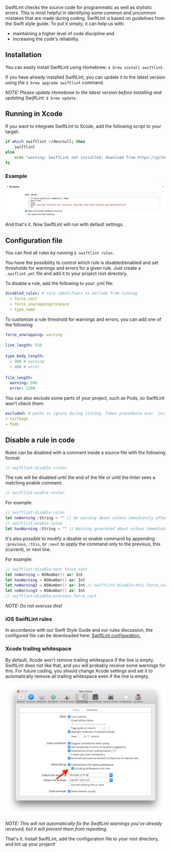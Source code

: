 SwiftLint checks the source code for programmatic as well as stylistic errors. This is most helpful in identifying some common and uncommon mistakes that are made during coding. SwiftLint is based on guidelines from the Swift style guide. To put it simply, it can help us with:

* maintaining a higher level of code discipline and
* increasing the code's reliability.

## Installation

You can easily install SwiftLint using Homebrew: `$ brew install swiftlint`.

If you have already installed SwiftLint, you can update it to the latest version using the `$ brew upgrade swiftlint` command.

*NOTE: Please update Homebrew to the latest version before installing and updating SwiftLint:* `$ brew update`.

## Running in Xcode

If you want to integrate SwiftLint to Xcode, add the following script to your target:

```bash
if which swiftlint >/dev/null; then
	swiftlint
else
	echo "warning: SwiftLint not installed, download from https://github.com/realm/SwiftLint"
fi
```

### Example

![iOS SwiftLint Run script](/img/iOS-SwiftLint-script.jpg)

And that's it. Now SwiftLint will run with default settings.

## Configuration file

You can find all rules by running `$ swiftlint rules`.

You have the possibility to control which rule is disabled/enabled and set thresholds for warnings and errors for a given rule. Just create a `.swiflint.yml` file and add it to your project root directory.

To disable a rule, add the following to your .yml file:

```yaml
disabled_rules: # rule identifiers to exclude from running
  - force_cast
  - force_unwrappingitespace
  - type_name
```

To customize a rule threshold for warnings and errors, you can add one of the following:

```yaml
force_unwrapping: warning

line_length: 510

type_body_length:
  - 300 # warning
  - 400 # error

file_length:
  warning: 500
  error: 1200
```

You can also exclude some parts of your project, such as Pods, so SwiftLint won't check them:

```yaml
excluded: # paths to ignore during linting. Takes precedence over `included`.
- Carthage
- Pods
```

## Disable a rule in code

Rules can be disabled with a comment inside a source file with the following format:

```swift
// swiftlint:disable <rule>
```

The rule will be disabled until the end of the file or until the linter sees a matching enable comment:

```swift
// swiftlint:enable <rule>
```

For example:

```swift
// swiftlint:disable colon
let noWarning :String = "" // No warning about colons immediately after variable names!
// swiftlint:enable colon
let hasWarning :String = "" // Warning generated about colons immediately after variable names
```

It's also possible to modify a disable or enable command by appending `:previous`, `:this`, or `:next` to apply the command only to the previous, this (current), or next line.

For example:

```swift
// swiftlint:disable:next force_cast
let noWarning = NSNumber() as! Int
let hasWarning = NSNumber() as! Int
let noWarning2 = NSNumber() as! Int // swiftlint:disable:this force_cast
let noWarning3 = NSNumber() as! Int
// swiftlint:disable:previous force_cast
```

*NOTE: Do not overuse this!*

### iOS SwiftLint rules

In accordance with our Swift Style Guide and our rules discussion, the configured file can be downloaded here: [SwiftLint configuration.](/resources/swiftlint.yml)

### Xcode trailing whitespace

By default, Xcode won't remove trailing whitespace if the line is empty. SwiftLint does not like that, and you will probably receive some warnings for this. For future coding, you should change Xcode settings and set it to automatically remove all trailing whitespace even if the line is empty.

![iOS trailing whitespace](/img/iOS_xcode_trim_whitespace.png)

*NOTE: This will not automatically fix the SwiftLint warnings you've already received, but it will prevent them from repeating.*

That's it. Install SwiftLint, add the configuration file to your root directory, and lint up your project!

